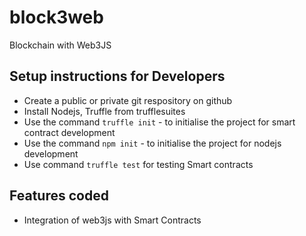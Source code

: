 # block3web
Blockchain with Web3JS

## Setup instructions for Developers
- Create a public or private git respository on github
- Install Nodejs, Truffle from trufflesuites
- Use the command `truffle init` - to initialise the project for smart contract development
- Use the command `npm init` - to initialise the project for nodejs development
- Use command `truffle test` for testing Smart contracts

## Features coded
- Integration of web3js with Smart Contracts

